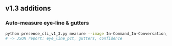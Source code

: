
## v1.3 additions
### Auto-measure eye-line & gutters
```bash
python presence_cli_v1_3.py measure --image In-Command_In-Conversation_2400x3000.jpg --aspect 4:5
# -> JSON report: eye_line_pct, gutters, confidence
```
